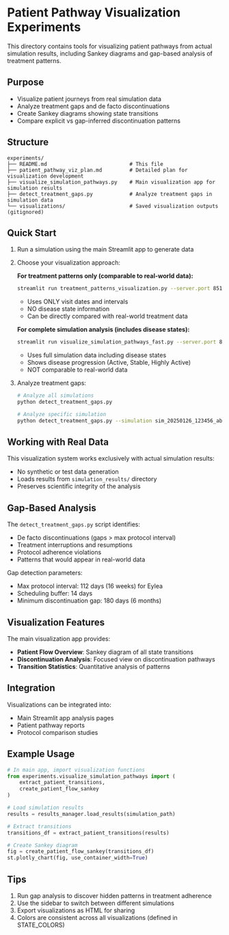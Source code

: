# Patient Pathway Visualization Experiments

This directory contains tools for visualizing patient pathways from actual simulation results,
including Sankey diagrams and gap-based analysis of treatment patterns.

## Purpose

- Visualize patient journeys from real simulation data
- Analyze treatment gaps and de facto discontinuations
- Create Sankey diagrams showing state transitions
- Compare explicit vs gap-inferred discontinuation patterns

## Structure

```
experiments/
├── README.md                           # This file
├── patient_pathway_viz_plan.md         # Detailed plan for visualization development
├── visualize_simulation_pathways.py    # Main visualization app for simulation results
├── detect_treatment_gaps.py            # Analyze treatment gaps in simulation data
└── visualizations/                     # Saved visualization outputs (gitignored)
```

## Quick Start

1. Run a simulation using the main Streamlit app to generate data

2. Choose your visualization approach:

   **For treatment patterns only (comparable to real-world data):**
   ```bash
   streamlit run treatment_patterns_visualization.py --server.port 8514
   ```
   - Uses ONLY visit dates and intervals
   - NO disease state information
   - Can be directly compared with real-world treatment data
   
   **For complete simulation analysis (includes disease states):**
   ```bash
   streamlit run visualize_simulation_pathways_fast.py --server.port 8513
   ```
   - Uses full simulation data including disease states
   - Shows disease progression (Active, Stable, Highly Active)
   - NOT comparable to real-world data

3. Analyze treatment gaps:
   ```bash
   # Analyze all simulations
   python detect_treatment_gaps.py
   
   # Analyze specific simulation
   python detect_treatment_gaps.py --simulation sim_20250126_123456_abc123
   ```

## Working with Real Data

This visualization system works exclusively with actual simulation results:
- No synthetic or test data generation
- Loads results from `simulation_results/` directory
- Preserves scientific integrity of the analysis

## Gap-Based Analysis

The `detect_treatment_gaps.py` script identifies:
- De facto discontinuations (gaps > max protocol interval)
- Treatment interruptions and resumptions
- Protocol adherence violations
- Patterns that would appear in real-world data

Gap detection parameters:
- Max protocol interval: 112 days (16 weeks) for Eylea
- Scheduling buffer: 14 days
- Minimum discontinuation gap: 180 days (6 months)

## Visualization Features

The main visualization app provides:
- **Patient Flow Overview**: Sankey diagram of all state transitions
- **Discontinuation Analysis**: Focused view on discontinuation pathways
- **Transition Statistics**: Quantitative analysis of patterns

## Integration

Visualizations can be integrated into:
- Main Streamlit app analysis pages
- Patient pathway reports
- Protocol comparison studies

## Example Usage

```python
# In main app, import visualization functions
from experiments.visualize_simulation_pathways import (
    extract_patient_transitions,
    create_patient_flow_sankey
)

# Load simulation results
results = results_manager.load_results(simulation_path)

# Extract transitions
transitions_df = extract_patient_transitions(results)

# Create Sankey diagram
fig = create_patient_flow_sankey(transitions_df)
st.plotly_chart(fig, use_container_width=True)
```

## Tips

1. Run gap analysis to discover hidden patterns in treatment adherence
2. Use the sidebar to switch between different simulations
3. Export visualizations as HTML for sharing
4. Colors are consistent across all visualizations (defined in STATE_COLORS)